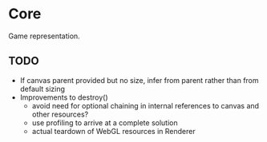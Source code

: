 # Core

Game representation.


## TODO

- If canvas parent provided but no size, infer from parent rather than from default sizing
- Improvements to destroy()
    - avoid need for optional chaining in internal references to canvas and other resources?
    - use profiling to arrive at a complete solution
    - actual teardown of WebGL resources in Renderer
